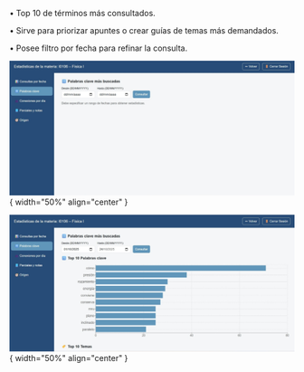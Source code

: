 •	Top 10 de términos más consultados.  

•	Sirve para priorizar apuntes o crear guías de temas más demandados.  

•	Posee filtro por fecha para refinar la consulta.

![Docente-9](img/Docente-9.jpg){ width="50%" align="center" }

![Docente-10](img/Docente-10.jpg){ width="50%" align="center" }
